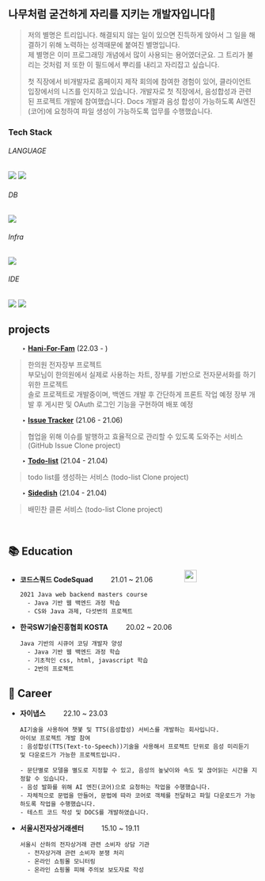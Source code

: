 

## 나무처럼 굳건하게 자리를 지키는 개발자입니다🌲

> 저의 별명은 트리입니다. 해결되지 않는 일이 있으면 진득하게 앉아서 그 일을 해결하기 위해 노력하는 성격때문에 붙여진 별명입니다.   
> 제 별명은 이미 프로그래밍 개념에서 많이 사용되는 용어였더군요. 그 트리가 불리는 것처럼 저 또한 이 필드에서 뿌리를 내리고 자리잡고 싶습니다.  
>  
> 첫 직장에서 비개발자로 홈페이지 제작 회의에 참여한 경험이 있어, 클라이언트 입장에서의 니즈를 인지하고 있습니다.
> 개발자로 첫 직장에서, 음성합성과 관련된 프로젝트 개발에 참여했습니다. 
> Docs 개발과 음성 합성이 가능하도록 AI엔진(코어)에 요청하여 파일 생성이 가능하도록 업무를 수행했습니다.


### Tech Stack

###### LANGUAGE
<p>
    <img src="https://img.shields.io/badge/Java-FFA01E?style=flat-square&logo=Java&logoColor=white"/>
    <img src="https://img.shields.io/badge/Spring Boot-6DB33F?style=flat-square&logo=springboot&logoColor=white"/>
</p>

###### DB

<p>
    <img src="https://img.shields.io/badge/MySQL-4479A1?style=flat-square&logo=mysql&logoColor=white"/>
</p>

###### Infra

<p>
    <img src="https://img.shields.io/badge/Amazon AWS-232F3E?style=flat-square&logo=amazon AWS&logoColor=white"/>
</p>

###### IDE

<p>
    <img src="https://img.shields.io/badge/IntelliJ IDEA-000000?style=flat-square&logo=IntelliJ IDEA&logoColor=white"/>
    <img src="https://img.shields.io/badge/Eclipse IDE-2C2255?style=flat-square&logo=Eclipse IDE&logoColor=white"/>
</p>


## projects

&emsp;&emsp;‣ **[Hani-For-Fam](https://github.com/choitree/hani_for_fam)** (22.03 - )

> 한의원 전자장부 프로젝트     
> 부모님이 한의원에서 실제로 사용하는 차트, 장부를 기반으로 전자문서화를 하기 위한 프로젝트  
> 솔로 프로젝트로 개발중이며, 백엔드 개발 후 간단하게 프론트 작업 예정
> 장부 개발 후 게시판 및 OAuth 로그인 기능을 구현하여 배포 예정

&emsp;&emsp;‣ **[Issue Tracker](https://github.com/choitree/issue-tracker)** (21.06 - 21.06) 

> 협업을 위해 이슈를 발행하고 효율적으로 관리할 수 있도록 도와주는 서비스 (GitHub Issue Clone project)

&emsp;&emsp;‣ **[Todo-list](https://github.com/choitree/todo-list)** (21.04 - 21.04)

> todo list를 생성하는 서비스 (todo-list Clone project) 

&emsp;&emsp;‣ **[Sidedish](https://github.com/choitree/sidedish)** (21.04 - 21.04)

> 배민찬 클론 서비스 (todo-list Clone project) 
 
 
<br>
  

## 📚 Education

- **코드스쿼드 CodeSquad** &emsp;&emsp; 21.01 ~ 21.06 &emsp;&emsp;&emsp;&emsp; <img src = "https://user-images.githubusercontent.com/69139242/130542507-d85ce4e2-cae2-4e68-a733-8bf63c5228c0.png" height="25"> <br>

      2021 Java web backend masters course
        - Java 기반 웹 백엔드 과정 학습
        - CS와 Java 과제, 다섯번의 프로젝트

- **한국SW기슬진흥협회 KOSTA** &emsp;&emsp; 20.02 ~ 20.06 &emsp;&emsp;&emsp;&emsp; <br>

      Java 기반의 시큐어 코딩 개발자 양성
        - Java 기반 웹 백엔드 과정 학습
        - 기초적인 css, html, javascript 학습
        - 2번의 프로젝트
 
## 🏢 Career

* **자이냅스** &emsp;&emsp; 22.10 ~ 23.03 &emsp;&emsp;&emsp;&emsp; <br>


      AI기술을 사용하여 챗봋 및 TTS(음성합성) 서비스를 개발하는 회사입니다.
      아이보 프로젝트 개발 참여
      : 음성합성(TTS(Text-to-Speech))기술을 사용해서 프로젝트 단위로 음성 미리듣기 및 다운로드가 가능한 프로젝트입니다.
      
      - 문단별로 모델을 별도로 지정할 수 있고, 음성의 높낮이와 속도 및 끊어읽는 시간을 지정할 수 있습니다.
      - 음성 발화를 위해 AI 엔진(코어)으로 요청하는 작업을 수행했습니다.
      - 자체적으로 문법을 만들어, 문법에 따라 코어로 객체를 전달하고 파일 다운로드가 가능하도록 작업을 수행했습니다.
      - 테스트 코드 작성 및 DOCS를 개발하였습니다.

* **서울시전자상거래센터** &emsp;&emsp; 15.10 ~ 19.11 &emsp;&emsp;&emsp;&emsp; <br>


      서울시 산하의 전자상거래 관련 소비자 상담 기관
        - 전자상거래 관련 소비자 분쟁 처리
        - 온라인 쇼핑몰 모니터링
        - 온라인 쇼핑몰 피해 주의보 보도자료 작성
      
